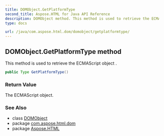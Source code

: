 ```yaml
---
title: DOMObject.GetPlatformType
second_title: Aspose.HTML for Java API Reference
description: DOMObject method. This method is used to retrieve the ECMAScript object 
type: docs

url: /java/com.aspose.html.dom/domobject/getplatformtype/
---
```

## DOMObject.GetPlatformType method

This method is used to retrieve the ECMAScript object .

```java
public Type GetPlatformType()
```

### Return Value

The ECMAScript object.

### See Also

* class [DOMObject](../)
* package [com.aspose.html.dom](../../../com.aspose.html.dom/)
* package [Aspose.HTML](../../../)
